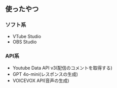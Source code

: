 ## 使ったやつ

### ソフト系

- VTube Studio
- OBS Studio

### API系

- Youtube Data API v3(配信のコメントを取得する)
- GPT 4o-mini(レスポンスの生成)
- VOICEVOX API(音声の生成)
